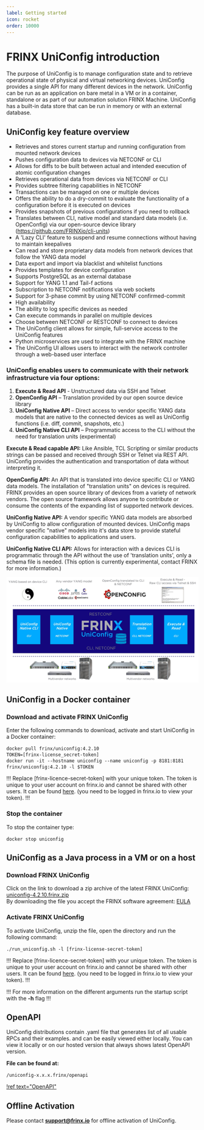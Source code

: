 ```yaml
---
label: Getting started
icon: rocket
order: 10000
---
```


# FRINX UniConfig introduction

The purpose of UniConfig is to manage configuration state and to
retrieve operational state of physical and virtual networking devices.
UniConfig provides a single API for many different devices in the
network. UniConfig can be run as an application on bare metal in a VM or
in a container, standalone or as part of our automation solution FRINX
Machine. UniConfig has a built-in data store that can be run in memory
or with an external database.

## UniConfig key feature overview

-   Retrieves and stores current startup and running configuration from
    mounted network devices
-   Pushes configuration data to devices via NETCONF or CLI
-   Allows for diffs to be built between actual and intended execution
    of atomic configuration changes
-   Retrieves operational data from devices via NETCONF or CLI
-   Provides subtree filtering capabilities in NETCONF
-   Transactions can be managed on one or multiple devices
-   Offers the ability to do a dry-commit to evaluate the functionality
    of a configuration before it is executed on devices
-   Provides snapshots of previous configurations if you need to
    rollback
-   Translates between CLI, native model and standard data models (i.e.
    OpenConfig) via our open-source device library
    (<https://github.com/FRINXio/cli-units>)
-   A 'Lazy CLI' feature to suspend and resume connections without
    having to maintain keepalives
-   Can read and store proprietary data models from network devices that
    follow the YANG data model
-   Data export and import via blacklist and whitelist functions
-   Provides templates for device configuration
-   Supports PostgreSQL as an external database
-   Support for YANG 1.1 and Tail-f actions
-   Subscription to NETCONF notifications via web sockets
-   Support for 3-phase commit by using NETCONF confirmed-commit
-   High availability
-   The ability to log specific devices as needed
-   Can execute commands in parallel on multiple devices
-   Choose between NETCONF or RESTCONF to connect to devices
-   The UniConfig client allows for simple, full-service access to the
    UniConfig features
-   Python microservices are used to integrate with the FRINX machine
-   The UniConfig UI allows users to interact with the network
    controller through a web-based user interface

### UniConfig enables users to communicate with their network infrastructure via four options:

1)  **Execute & Read API** - Unstructured data via SSH and Telnet
2)  **OpenConfig API** – Translation provided by our open source device
    library
3)  **UniConfig Native API** – Direct access to vendor specific YANG
    data models that are native to the connected devices as well as
    UniConfig functions (i.e. diff, commit, snapshots, etc.)
4)  **UniConfig Native CLI API** – Programmatic access to the CLI
    without the need for translation units (experimental)

**Execute & Read capable API:** Like Ansible, TCL Scripting or similar
products strings can be passed and received through SSH or Telnet via
REST API. UniConfig provides the authentication and transportation of
data without interpreting it.

**OpenConfig API:** An API that is translated into device specific CLI
or YANG data models. The installation of "translation units" on devices
is required. FRINX provides an open source library of devices from a
variety of network vendors. The open source framework allows anyone to
contribute or consume the contents of the expanding list of supported
network devices.

**UniConfig Native API:** A vendor specific YANG data models are
absorbed by UniConfig to allow configuration of mounted devices.
UniConfig maps vendor specific "native" models into it's data store to
provide stateful configuration capabilities to applications and users.

**UniConfig Native CLI API:** Allows for interaction with a devices CLI
is programmatic through the API without the use of 'translation units',
only a schema file is needed. (This option is currently experimental,
contact FRINX for more information.)

![UniConfig solution](FRINX_Uniconfig_solution.jpg)

## UniConfig in a Docker container

### Download and activate FRINX UniConfig

Enter the following commands to download, activate and start UniConfig
in a Docker container:

```
docker pull frinx/uniconfig:4.2.10
TOKEN=[frinx-license_secret-token]
docker run -it --hostname uniconfig --name uniconfig -p 8181:8181 frinx/uniconfig:4.2.10 -l $TOKEN
```

!!!
Replace [frinx-licence-secret-token] with your unique token. The token is unique to your user account on frinx.io and cannot be shared with other users. It can be found [here](https://frinx.io/profile). (you need to be logged in frinx.io to view your token).
!!!

### Stop the container


To stop the container type:

```
docker stop uniconfig
```

## UniConfig as a Java process in a VM or on a host

### Download FRINX UniConfig

Click on the link to download a zip archive of the latest FRINX
UniConfig:\
[uniconfig-4.2.10.frinx.zip](https://license.frinx.io/download/uniconfig-4.2.10.frinx.zip)\
By downloading the file you accept the FRINX software agreement:
[EULA](https://frinx.io/eula)

### Activate FRINX UniConfig

To activate UniConfig, unzip the file, open the directory and run the
following command:

```
./run_uniconfig.sh -l [frinx-license-secret-token]
```

!!!
Replace [frinx-licence-secret-token] with your unique token. The token is unique to your user account on frinx.io and cannot be shared with other users. It can be found [here](https://frinx.io/profile). (you need to be logged in frinx.io to view your token).
!!!

!!!
For more information on the different arguments run the startup script with the **-h** flag
!!!

## OpenAPI

UniConfig distributions contain .yaml file that generates list of all
usable RPCs and their examples. and can be easily viewed either locally.
You can view it locally or on our hosted version that always shows
latest OpenAPI version.

**File can be found at:**

```
/uniconfig-x.x.x.frinx/openapi
```

[!ref text="OpenAPI"](../user-guide/operational-procedures/openapi/)

## Offline Activation

Please contact **support@frinx.io** for offline activation of
UniConfig.
